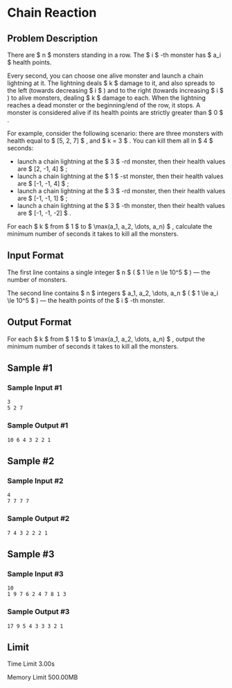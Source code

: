# Chain Reaction

## Problem Description

There are $ n $ monsters standing in a row. The $ i $ -th monster has $ a_i $ health points.

Every second, you can choose one alive monster and launch a chain lightning at it. The lightning deals $ k $ damage to it, and also spreads to the left (towards decreasing $ i $ ) and to the right (towards increasing $ i $ ) to alive monsters, dealing $ k $ damage to each. When the lightning reaches a dead monster or the beginning/end of the row, it stops. A monster is considered alive if its health points are strictly greater than $ 0 $ .

For example, consider the following scenario: there are three monsters with health equal to $ [5, 2, 7] $ , and $ k = 3 $ . You can kill them all in $ 4 $ seconds:

- launch a chain lightning at the $ 3 $ -rd monster, then their health values are $ [2, -1, 4] $ ;
- launch a chain lightning at the $ 1 $ -st monster, then their health values are $ [-1, -1, 4] $ ;
- launch a chain lightning at the $ 3 $ -rd monster, then their health values are $ [-1, -1, 1] $ ;
- launch a chain lightning at the $ 3 $ -th monster, then their health values are $ [-1, -1, -2] $ .

For each $ k $ from $ 1 $ to $ \max(a_1, a_2, \dots, a_n) $ , calculate the minimum number of seconds it takes to kill all the monsters.

## Input Format

The first line contains a single integer $ n $ ( $ 1 \le n \le 10^5 $ ) — the number of monsters.

The second line contains $ n $ integers $ a_1, a_2, \dots, a_n $ ( $ 1 \le a_i \le 10^5 $ ) — the health points of the $ i $ -th monster.

## Output Format

For each $ k $ from $ 1 $ to $ \max(a_1, a_2, \dots, a_n) $ , output the minimum number of seconds it takes to kill all the monsters.

## Sample #1

### Sample Input #1

```
3
5 2 7
```

### Sample Output #1

```
10 6 4 3 2 2 1
```

## Sample #2

### Sample Input #2

```
4
7 7 7 7
```

### Sample Output #2

```
7 4 3 2 2 2 1
```

## Sample #3

### Sample Input #3

```
10
1 9 7 6 2 4 7 8 1 3
```

### Sample Output #3

```
17 9 5 4 3 3 3 2 1
```

## Limit



Time Limit
3.00s

Memory Limit
500.00MB